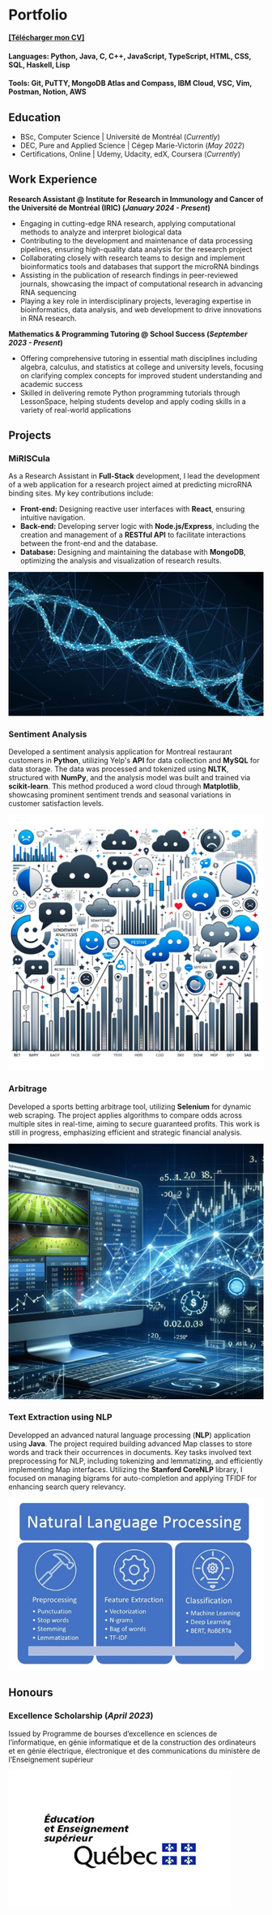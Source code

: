 # Portfolio

<a href="{{ site.cv_url }}" download="CV_Shayan_Hollet.pdf">**[Télécharger mon CV]**</a>

#### Languages: Python, Java, C, C++, JavaScript, TypeScript, HTML, CSS, SQL, Haskell, Lisp

#### Tools: Git, PuTTY, MongoDB Atlas and Compass, IBM Cloud, VSC, Vim, Postman, Notion, AWS

## Education
- BSc, Computer Science | Université de Montréal (_Currently_)						       		
- DEC, Pure and Applied Science | Cégep Marie-Victorin (_May 2022_)
- Certifications, Online | Udemy, Udacity, edX, Coursera (_Currently_)

## Work Experience
**Research Assistant @ Institute for Research in Immunology and Cancer of the Université de Montréal (IRIC) (_January 2024 - Present_)**
- Engaging in cutting-edge RNA research, applying computational methods to analyze and interpret biological data
- Contributing to the development and maintenance of data processing pipelines, ensuring high-quality data analysis for the research project
- Collaborating closely with research teams to design and implement bioinformatics tools and databases that support the microRNA bindings
- Assisting in the publication of research findings in peer-reviewed journals, showcasing the impact of computational research in advancing RNA sequencing
- Playing a key role in interdisciplinary projects, leveraging expertise in bioinformatics, data analysis, and web development to drive innovations in RNA research.

**Mathematics & Programming Tutoring @ School Success (_September 2023 - Present_)**
- Offering comprehensive tutoring in essential math disciplines including algebra, calculus, and statistics at college and university levels, focusing on clarifying complex concepts for improved student understanding and academic success
- Skilled in delivering remote Python programming tutorials through LessonSpace, helping students develop and apply coding skills in a variety of real-world applications


## Projects
### MiRISCula

As a Research Assistant in **Full-Stack** development, I lead the development of a web application for a research project aimed at predicting microRNA binding sites. My key contributions include:

- **Front-end:** Designing reactive user interfaces with **React**, ensuring intuitive navigation.
- **Back-end:** Developing server logic with **Node.js/Express**, including the creation and management of a **RESTful API** to facilitate interactions between the front-end and the database.
- **Database:** Designing and maintaining the database with **MongoDB**, optimizing the analysis and visualization of research results.

![MiRISCula](/assets/img/MiRISCula.jpg)


### Sentiment Analysis

Developed a sentiment analysis application for Montreal restaurant customers in **Python**, utilizing Yelp's **API** for data collection and **MySQL** for data storage. The data was processed and tokenized using **NLTK**, structured with **NumPy**, and the analysis model was built and trained via **scikit-learn**. This method produced a word cloud through **Matplotlib**, showcasing prominent sentiment trends and seasonal variations in customer satisfaction levels.

![Sentiment Analysis](/assets/img/sentiment_analysis.png)

### Arbitrage

Developed a sports betting arbitrage tool, utilizing **Selenium** for dynamic web scraping. The project applies algorithms to compare odds across multiple sites in real-time, aiming to secure guaranteed profits. This work is still in progress, emphasizing efficient and strategic financial analysis.

![Arbitrage](/assets/img/Arbitrage.webp)

### Text Extraction using NLP

Developped an advanced natural language processing (**NLP**) application using **Java**. The project required building advanced Map classes to store words and track their occurrences in documents. Key tasks involved text preprocessing for NLP, including tokenizing and lemmatizing, and efficiently implementing Map interfaces. Utilizing the **Stanford CoreNLP** library, I focused on managing bigrams for auto-completion and applying TFIDF for enhancing search query relevancy.

![Text Extraction using NLP](/assets/img/text_extraction_nlp.jpg)

## Honours
### Excellence Scholarship (_April 2023_)

Issued by Programme de bourses d’excellence en sciences de l’informatique, en génie informatique et de la construction des ordinateurs et en génie électrique, électronique et des communications du ministère de l’Enseignement supérieur

![EESQ](/assets/img/EESQ.jpg)

